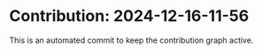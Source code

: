 # Contribution: 2024-12-16-11-56
This is an automated commit to keep the contribution graph active.
